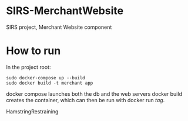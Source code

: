 # SIRS-MerchantWebsite
SIRS project, Merchant Website component

# How to run
In the project root:
```
sudo docker-compose up --build
sudo docker build -t merchant app

```

docker compose launches both the db and the web servers
docker build creates the container, which can then be run with docker run *tag*.

HamstringRestraining
